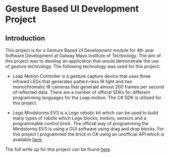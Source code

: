 # Gesture Based UI Development Project

## Introduction
This project is for a Gesture Based UI Development module for 4th year Software Development at Galway Mayo Institute of Technology.  The aim of this project was to develop an application that would demonstrate the use of gesture technology.  The following technology was used for this project:

* Leap Motion Controller is a gesture capture device that uses three infrared LEDs that generates pattern-less IR light and two monochromatic IR cameras that generate almost 200 frames per second of reflected data.  There are a number of official SDKs for different programming languages for the Leap motion.  The C# SDK is utilised for this project.

* Lego Mindstorms EV3 is a Lego robotic kit which can be used to build many types of robots which Lego blocks, motors, sensors and a programmable control brick.  The official way of programming the Mindstorms EV3 is using a GUI software using drag and drop blocks.  For this project I programmed the brick in C# using an unofficial API which is available [here](https://github.com/BrianPeek/legoev3).

The full write up for this project can be found [here](LeapMotionEV3/ProjectWriteUp.pdf).



